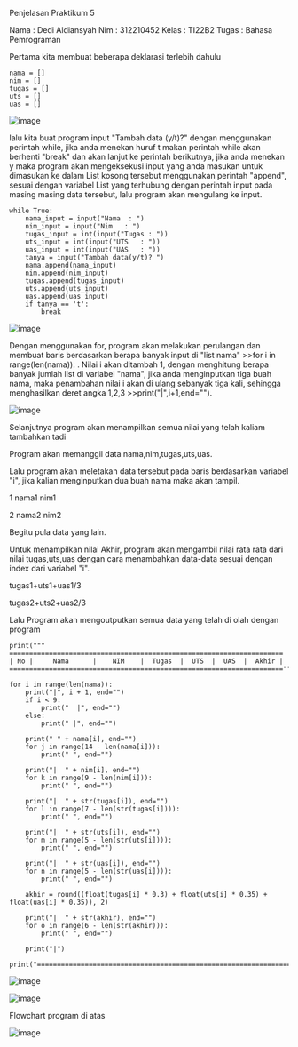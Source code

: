 Penjelasan Praktikum 5

Nama  : Dedi Aldiansyah
Nim   : 312210452
Kelas : TI22B2
Tugas : Bahasa Pemrograman

Pertama kita membuat beberapa deklarasi terlebih dahulu

```
nama = []
nim = []
tugas = []
uts = []
uas = []
```

![image](https://user-images.githubusercontent.com/48305171/202936863-9653f111-d609-4ea1-ab4d-f1f07e5a8062.png)


lalu kita buat program input "Tambah data (y/t)?" dengan menggunakan perintah while, jika anda menekan huruf t makan perintah while akan berhenti "break" dan akan lanjut ke perintah berikutnya, jika anda menekan y maka program akan mengeksekusi input yang anda masukan untuk dimasukan ke dalam List kosong tersebut menggunakan perintah "append", sesuai dengan variabel List yang terhubung dengan perintah input pada masing masing data tersebut, lalu program akan mengulang ke input.

```
while True:
    nama_input = input("Nama  : ")
    nim_input = input("Nim   : ")
    tugas_input = int(input("Tugas : "))
    uts_input = int(input("UTS   : "))
    uas_input = int(input("UAS   : "))
    tanya = input("Tambah data(y/t)? ")
    nama.append(nama_input)
    nim.append(nim_input)
    tugas.append(tugas_input)
    uts.append(uts_input)
    uas.append(uas_input)
    if tanya == 't':
        break
```

![image](https://user-images.githubusercontent.com/48305171/202937794-6219d473-7b3c-419b-9cbf-6ca3b8b5c681.png)

Dengan menggunakan for, program akan melakukan perulangan dan membuat baris berdasarkan berapa banyak input di "list nama" >>for i in range(len(nama)): .
Nilai i akan ditambah 1, dengan menghitung berapa banyak jumlah list di variabel "nama", jika anda menginputkan tiga buah nama, maka penambahan nilai i akan di ulang sebanyak tiga kali, sehingga menghasilkan deret angka 1,2,3 >>print("|",i+1,end="").

![image](https://user-images.githubusercontent.com/48305171/202937982-890e0ced-83f6-4059-947e-9da96866bc3f.png)

Selanjutnya program akan menampilkan semua nilai yang telah kaliam tambahkan tadi

Program akan memanggil data nama,nim,tugas,uts,uas.

Lalu program akan meletakan data tersebut pada baris berdasarkan variabel "i", jika kalian menginputkan dua buah nama maka akan tampil.

1 nama1 nim1

2 nama2 nim2

Begitu pula data yang lain.

Untuk menampilkan nilai Akhir, program akan mengambil nilai rata rata dari nilai tugas,uts,uas dengan cara menambahkan data-data sesuai dengan index dari variabel "i".

tugas1+uts1+uas1/3

tugas2+uts2+uas2/3

Lalu Program akan mengoutputkan semua data yang telah di olah dengan program

```
print("""
=====================================================================
| No |     Nama      |    NIM    |  Tugas  |  UTS  |  UAS  |  Akhir |
=====================================================================""")

for i in range(len(nama)):
    print("|", i + 1, end="")
    if i < 9:
        print("  |", end="")
    else:
        print(" |", end="")

    print(" " + nama[i], end="")
    for j in range(14 - len(nama[i])):
        print(" ", end="")

    print("|  " + nim[i], end="")
    for k in range(9 - len(nim[i])):
        print(" ", end="")

    print("|  " + str(tugas[i]), end="")
    for l in range(7 - len(str(tugas[i]))):
        print(" ", end="")

    print("|  " + str(uts[i]), end="")
    for m in range(5 - len(str(uts[i]))):
        print(" ", end="")

    print("|  " + str(uas[i]), end="")
    for n in range(5 - len(str(uas[i]))):
        print(" ", end="")

    akhir = round((float(tugas[i] * 0.3) + float(uts[i] * 0.35) + float(uas[i] * 0.35)), 2)

    print("|  " + str(akhir), end="")
    for o in range(6 - len(str(akhir))):
        print(" ", end="")

    print("|")

print("=====================================================================")
```

![image](https://user-images.githubusercontent.com/48305171/202944165-76db7c6b-5841-41c2-a446-db7968ac560d.png)

![image](https://user-images.githubusercontent.com/48305171/202944182-79777247-601b-4067-95d2-8b0a27cf68ee.png)


Flowchart program di atas

![image](https://user-images.githubusercontent.com/48305171/202943436-f760d930-9d1e-41f3-a092-28cbeedb0272.png)

